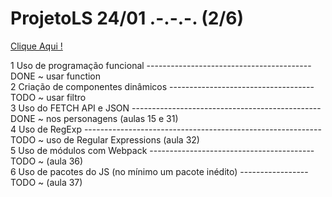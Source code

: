 # ProjetoLS   24/01 .-.-.-.  (2/6)

<a href = 'https://anajl.github.io/ProjetoLS2/site/index.html' resl = 'nofollow' target = "_blank"> Clique Aqui ! </a><br>


1	Uso de programação funcional -----------------------------------------DONE ~ usar function<br>
2	Criação de componentes dinâmicos ------------------------------------TODO ~ usar filtro<br>
3	Uso do FETCH API e JSON -----------------------------------------------DONE ~ nos personagens (aulas 15 e 31)<br>
4	Uso de RegExp -----------------------------------------------------------TODO ~ uso de Regular Expressions (aula 32)<br>
5	Uso de módulos com Webpack -----------------------------------------TODO ~ (aula 36)<br>
6	Uso de pacotes do JS (no mínimo um pacote inédito) -----------------TODO ~ (aula 37)<br> 
